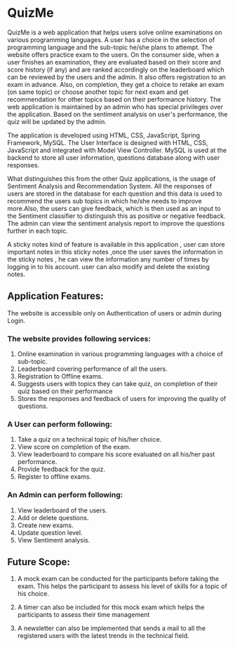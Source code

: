 # QuizMe

QuizMe is a web application that helps users solve online examinations on various programming languages. 
A user has a choice in the selection of programming language and the sub-topic he/she plans to attempt. 
The website offers practice exam to the users. On the consumer side, when a user finishes an examination, 
they are evaluated based on their score and score history (if any) and are ranked accordingly on the leaderboard 
which can be reviewed by the users and the admin. It also offers registration to an exam in advance. Also, on completion, 
they get a choice to retake an exam (on same topic) or 
choose another topic for next exam and get recommendation for other topics based on their performance history. 
The web application is maintained by an admin who has special privileges over the application. 
Based on the sentiment analysis on user's performance, the quiz will be updated by the admin. 

The application is developed using HTML, CSS, JavaScript, Spring Framework, MySQL. The User Interface is designed with HTML, CSS, 
JavaScript and integrated with Model View Controller. MySQL is used at the backend to store all user information, questions database 
along with user responses.

What distinguishes this from the other Quiz applications, is the usage of Sentiment Analysis and Recommendation System. 
All the responses of users are stored in the database for each question and this data is used to recommend the users sub topics 
in which he/she needs to improve more.Also, the users can give feedback, which is then used as an input to 
the Sentiment classifier to distinguish this as positive or negative feedback. The admin can view the sentiment analysis report to 
improve the questions further in each topic.

A sticky notes kind of feature is available in this application , user can store important notes in this sticky notes ,once 
the user saves the information in the sticky notes , he can view the information any number of times by logging in to his account.
user can also modify and delete the existing notes.

## Application Features:

The website is accessible only on Authentication of users or admin during Login.

### The website provides following services:

1.	Online examination in various programming languages with a choice of sub-topic.
2.	Leaderboard covering performance of all the users.
3.	Registration to Offline exams.
4.	Suggests users with topics they can take quiz, on completion of their quiz based on their performance
5.	Stores the responses and feedback of users for improving the quality of questions.

### A User can perform following:
1.	Take a quiz on a technical topic of his/her choice.
2.	View score on completion of the exam.
3.	View leaderboard to compare his score evaluated on all his/her past performance.
4.	Provide feedback for the quiz.
5.	Register to offline exams.

### An Admin can perform following:
1.	View leaderboard of the users.
2.	Add or delete questions.
3.	Create new exams.
4.	Update question level.
5.	View Sentiment analysis.

## Future Scope:

1. A mock exam can be conducted for the participants before taking the exam. 
   This helps the participant to assess his level of skills for a topic of his choice.

2. A timer can also be included for this mock exam which helps the participants to assess their time management

3. A newsletter can also be implemented that sends a mail to all the registered users with the latest trends in the technical field.
